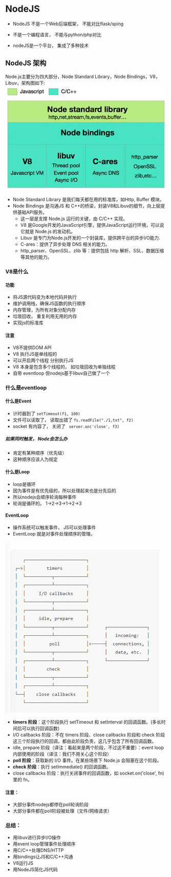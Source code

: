 # NodeJS 

- NodeJS 不是一个Web后端框架， 不能对比flask/sping

- 不是一个编程语言， 不能与python/php对比
- nodeJS是一个平台， 集成了多种技术
  

## NodeJS 架构
Node.js主要分为四大部分，Node Standard Library，Node Bindings，V8，Libuv，架构图如下:
![node架构](./1.jpeg)
- Node Standard Library 是我们每天都在用的标准库，如Http, Buffer 模块。
- Node Bindings 是沟通JS 和 C++的桥梁，封装V8和Libuv的细节，向上层提供基础API服务。
    - 这一层是支撑 Node.js 运行的关键，由 C/C++ 实现。
    - V8 是Google开发的JavaScript引擎，提供JavaScript运行环境，可以说它就是 Node.js 的发动机。
    - Libuv 是专门为Node.js开发的一个封装库，提供跨平台的异步I/O能力.
    - C-ares：提供了异步处理 DNS 相关的能力。
    - http_parser、OpenSSL、zlib 等：提供包括 http 解析、SSL、数据压缩等其他的能力。

### V8是什么
#### 功能
- 将JS源代码变为本地代码并执行
- 维护调用栈，确保JS函数的执行顺序
- 内存管理，为所有对象分配内存
- 垃圾回收， 重复利用无用的内存
- 实现js的标准库

#### 注意
- V8不提供DOM API
- V8 执行JS是单线程的
- 可以开启两个线程 分别执行JS
- V8 本身是包含多个线程的， 如垃圾回收为单独线程
- 自带 eventloop 但nodejs基于libuv自己做了一个


### 什么是eventloop

#### 什么是Event
- 计时器到了 `setTimeout(f1, 100)`
- 文件可以读取了， 读取出错了  `fs.readFile("./1,txt", f2)`
- socket 有内容了， 关闭了 ` server.on('close', f3)`

##### 如果同时触发， Node会怎么办
- 肯定有某种顺序（优先级）
- 这种顺序应该人为规定

#### 什么是Loop
- loop是循环
- 因为事件是有优先级的，所以处理起来也是分先后的
- 所以nodejs会顺序轮询每种事件
- 轮询是循环的。 1->2->3->1->2->3

#### EventLoop
- 操作系统可以触发事件， JS可以处理事件
- EventLoop 就是对事件处理顺序的管理。

![node架构](./2.png)


- **timers 阶段**：这个阶段执行 setTimeout 和 setInterval 的回调函数。(多长时间后可以执行回调函数)
- I/O callbacks 阶段：不在 timers 阶段、close callbacks 阶段和 check 阶段这三个阶段执行的回调，都由此阶段负责，这几乎包含了所有回调函数。
- idle, prepare 阶段（译注：看起来是两个阶段，不过这不重要）：event loop 内部使用的阶段（译注：我们不用关心这个阶段）
- **poll 阶段**：获取新的 I/O 事件。在某些场景下 Node.js 会阻塞在这个阶段。
- **check 阶段**：执行 setImmediate() 的回调函数。
- close callbacks 阶段：执行关闭事件的回调函数，如 socket.on('close', fn) 里的 fn。

#### 注意：
- 大部分事件nodejs都停在poll轮询阶段
- 大部分事件都在poll阶段被处理（文件/网络请求）

### 总结：
- 用libuv进行异步I/O操作
- 用event loop管理事件处理顺序
- 用C/C++处理DNS/HTTP
- 用bindings让JS和C/C++沟通
- V8运行JS
- 用NodeJS简化JS代码